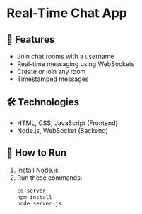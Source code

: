 # Real-Time Chat App

## 📌 Features
- Join chat rooms with a username
- Real-time messaging using WebSockets
- Create or join any room
- Timestamped messages

## 🛠 Technologies
- HTML, CSS, JavaScript (Frontend)
- Node.js, WebSocket (Backend)

## 🚀 How to Run
1. Install Node.js
2. Run these commands:
   ```bash
   cd server
   npm install
   node server.js